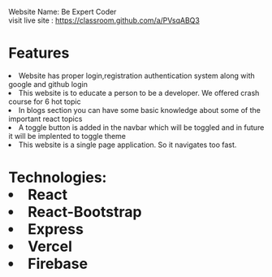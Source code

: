 Website Name: Be Expert Coder <br>
visit live site : https://classroom.github.com/a/PVsqABQ3 <br>

<h1>Features </h1>
<li>
Website has proper login,registration authentication system along with google and github login
</li>
<li>
This website is to educate a person to be a developer. We offered crash course for 6 hot topic
</li>
<li>
In blogs section you can have some basic knowledge about some of the important react topics
</li>
<li>
A toggle button is added in the navbar which will be toggled and in future it will be implented to toggle theme
</li>
<li>
This website is a single page application. So it navigates too fast.
</li>
<h1>Technologies:
<li>
React
</li>
<li>
React-Bootstrap
</li>
<li>
Express
</li>
<li>
Vercel
</li>
<li>
Firebase
</li>
